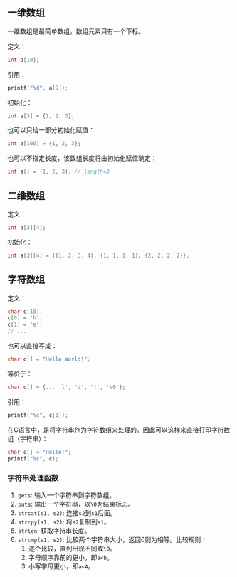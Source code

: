 ## 一维数组
一维数组是最简单数组，数组元素只有一个下标。


定义：
```c
int a[10];
```

引用：
```c
printf("%d", a[9]);
```

初始化：
```c
int a[3] = {1, 2, 3};
```
也可以只给一部分初始化赋值：
```c
int a[100] = {1, 2, 3};
```
也可以不指定长度，该数组长度将由初始化赋值确定：
```c
int a[] = {1, 2, 3}; // length=3
```

## 二维数组

定义：
```c
int a[3][4];
```

初始化：
```c
int a[3][4] = {{1, 2, 3, 4}, {1, 1, 1, 1}, {2, 2, 2, 2}};
```


## 字符数组

定义：
```c
char c[10];
c[0] = 'h';
c[1] = 'e';
// ...
```
也可以直接写成：
```c
char c[] = "Hello World!";
```
等价于：
```c
char c[] = {... 'l', 'd', '!', '\0'};
```

引用：
```c
printf("%c", c[1]);
```


在C语言中，是将字符串作为字符数组来处理的。因此可以这样来直接打印字符数组（字符串）：
```c
char c[] = "Hello!";
printf("%s", c);
```


### 字符串处理函数
1. `gets`: 输入一个字符串到字符数组。
2. `puts`: 输出一个字符串，以`\0`为结束标志。
3. `strcat(s1, s2)`: 连接`s2`到`s1`后面。
4. `strcpy(s1, s2)`: 将`s2`复制到`s1`。
5. `strlen`: 获取字符串长度。
6. `strcmp(s1, s2)`: 比较两个字符串大小，返回0则为相等。比较规则：
    1. 逐个比较，直到出现不同或`\0`。
    2. 字母顺序靠前的更小，即`a<b`。
    3. 小写字母更小，即`a<A`。


